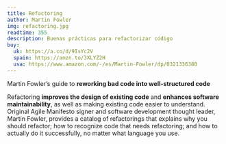 ```yaml
---
title: Refactoring
author: Martin Fowler
img: refactoring.jpg
readtime: 355
description: Buenas prácticas para refactorizar código
buy:
  uk: https://a.co/d/9IsYc2V
  spain: https://amzn.to/3XLYZ2H
  usa: https://www.amazon.com/-/es/Martin-Fowler/dp/0321336380
---
```


Martin Fowler’s guide to **reworking bad code into well-structured code**

Refactoring **improves the design of existing code** and **enhances software maintainability**, as well as making existing code easier to understand. Original Agile Manifesto signer and software development thought leader, Martin Fowler, provides a catalog of refactorings that explains why you should refactor; how to recognize code that needs refactoring; and how to actually do it successfully, no matter what language you use.
